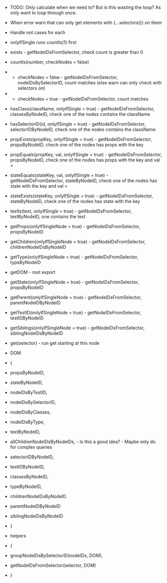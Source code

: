 - TODO: Only calculate when we need to? But is this wasting the loop? As only want to loop through once.

- When error warn that can only get elements with  {...selectors()} on them

- Handle not cases for each
- onlyIfSingle runs countIs(1) first

- exists - getNodeIDsFromSelector, check count is greater than 0
- countIs(number, checkNodes = false)
- - checkNodes = false - getNodeIDsFromSelector, nodeIDsBySelectorID, count matches (else warn can only check with selectors on)
- - checkNodes = true - getNodeIDsFromSelector, count matches
- hasClass(className, onlyIfSingle = true) - getNodeIDsFromSelector, classesByNodeID, check one of the nodes contains the className
- hasSelectorID(id, onlyIfSingle = true) - getNodeIDsFromSelector, selectorIDByNodeID, check one of the nodes contains the className
- propExists(propKey, onlyIfSingle = true) - getNodeIDsFromSelector, propsByNodeID, check one of the nodes has props with the key
- propEquals(propKey, val, onlyIfSingle = true) - getNodeIDsFromSelector, propsByNodeID, check one of the nodes has props with the key and val =
- stateEquals(stateKey, val, onlyIfSingle = true) - getNodeIDsFromSelector, stateByNodeID, check one of the nodes has state with the key and val =
- stateExists(stateKey, onlyIfSingle = true) - getNodeIDsFromSelector, stateByNodeID, check one of the nodes has state with the key
- textIs(text, onlyIfSingle = true) - getNodeIDsFromSelector, textByNodeID, one contains the text

- getProps(onlyIfSingleNode = true) - getNodeIDsFromSelector, propsByNodeID
- getChildren(onlyIfSingleNode = true) - getNodeIDsFromSelector, childrenNodeIDsByNodeID
- getType(onlyIfSingleNode = true) - getNodeIDsFromSelector, typeByNodeID
- getDOM - root export
- getState(onlyIfSingleNode = true) - getNodeIDsFromSelector, propsByNodeID
- getParent(onlyIfSingleNode = true) - getNodeIDsFromSelector, parentNodeIDByNodeID
- getTestID(onlyIfSingleNode = true) - getNodeIDsFromSelector, testIDByNodeID
- getSiblings(onlyIfSingleNode = true) - getNodeIDsFromSelector, siblingNodeIDsByNodeID
- get(selector) - run get starting at this node

- DOM
- {
-   propsByNodeID,
-   stateByNodeID,
-   nodeIDsByTestID,
-   nodeIDsBySelectorID,
-   nodeIDsByClasses,
-   nodeIDsByType,
-   textByNodeID,
-   allChildrenNodeIDsByNodeIDs, - Is this a good idea? - Maybe only do for complex queries
-   selectorIDByNodeID,
-   testIDByNodeID,
-   classesByNodeID,
-   typeByNodeID,
-   childrenNodeIDsByNodeID
-   parentNodeIDByNodeID
-   siblingNodeIDsByNodeID
- }

- helpers
- {
-   groupNodeIDsBySelectorID(nodeIDs, DOM),
-   getNodeIDsFromSelector(selector, DOM)
- }